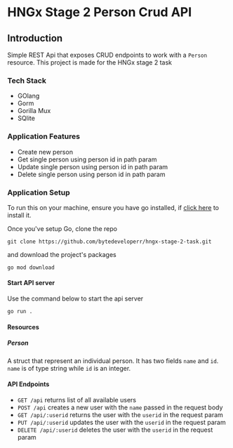 # HNGx Stage 2 Person Crud API

## Introduction

Simple REST Api that exposes CRUD endpoints to work with a `Person` resource. This project is made for the HNGx stage 2 task

### Tech Stack
- GOlang
- Gorm
- Gorilla Mux
- SQlite

### Application Features

* Create new person
* Get single person using person id in path param
* Update single person using person id in path param
* Delete single person using person id in path param

### Application Setup
To run this on your machine, ensure you have go installed, if [click here](https://go.dev/doc/install) to install it.

Once you've setup Go, clone the repo
```
git clone https://github.com/bytedeveloperr/hngx-stage-2-task.git
```

and download the project's packages

```
go mod download
```

#### Start API server
Use the command below to start the api server
```
go run .
```

#### Resources

##### Person
A struct that represent an individual person. It has two fields `name` and `id`. `name` is of type string while `id` is an integer.

#### API Endpoints

- `GET /api` returns list of all available users
- `POST /api` creates a new user with the `name` passed in the request body
- `GET /api/:userid` returns the user with the `userid` in the request param
- `PUT /api/:userid` updates the user with the `userid` in the request param
- `DELETE /api/:userid` deletes the user with the `userid` in the request param
